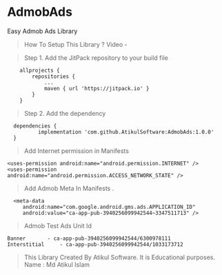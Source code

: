 # AdmobAds
Easy Admob Ads Library

> How To Setup This Library ?
Video - 

> Step 1. Add the JitPack repository to your build file
```
	allprojects {
		repositories {
			...
			maven { url 'https://jitpack.io' }
		}
	}
  ```
  > Step 2. Add the dependency
  ```
  	dependencies {
	        implementation 'com.github.AtikulSoftware:AdmobAds:1.0.0'
	}
  ```
  
  > Add Internet permission in Manifests
  ```
  <uses-permission android:name="android.permission.INTERNET" />  
  <uses-permission android:name="android.permission.ACCESS_NETWORK_STATE" />  
  ```
  
  > Add Admob Meta In Manifests .
  ```
    <meta-data  
       android:name="com.google.android.gms.ads.APPLICATION_ID"  
       android:value="ca-app-pub-3940256099942544~3347511713" />  
```

> Admob Test Ads Unit Id
```
Banner		 - ca-app-pub-3940256099942544/6300978111
Interstitial	 - ca-app-pub-3940256099942544/1033173712
```

> This Library Created By Atikul Software. It is Educational purposes. 
Name : Md Atikul Islam
